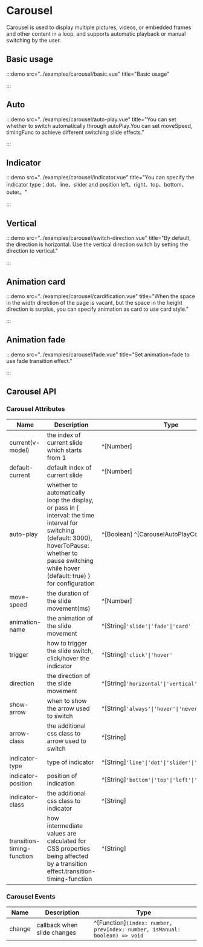 # Carousel

Carousel is used to display multiple pictures, videos, or embedded frames and other content in a loop, and supports automatic playback or manual switching by the user.

## Basic usage

:::demo src="../examples/carousel/basic.vue" title="Basic usage"

:::

## Auto

:::demo src="../examples/carousel/auto-play.vue" title="You can set whether to switch automatically through autoPlay.You can set moveSpeed, timingFunc to achieve different switching slide effects."

:::

## Indicator

:::demo src="../examples/carousel/indicator.vue" title="You can specify the indicator type：dot、line、slider  and position left、right、top、bottom、outer。"

:::

## Vertical

:::demo src="../examples/carousel/switch-direction.vue" title="By default, the direction is horizontal. Use the vertical direction switch by setting the direction to vertical."

:::

## Animation card

:::demo src="../examples/carousel/cardification.vue" title="When the space in the width direction of the page is vacant, but the space in the height direction is surplus, you can specify animation as card to use card style."

:::

## Animation fade

:::demo src="../examples/carousel/fade.vue" title="Set animation=fade to use fade transition effect."

:::

## Carousel API

### Carousel Attributes

| Name | Description | Type | Default |
| --------- | ---- | ---- | :----: |
| current(v-model) | the index of current slide which starts from 1 | ^[Number] | - |
| default-current | default index of current slide| ^[Number] | 1 |
| auto-play | whether to automatically loop the display, or pass in { interval: the time interval for switching (default: 3000),<br>hoverToPause: whether to pause switching while hover (default: true) } for configuration | ^[Boolean] ^[CarouselAutoPlayConfig] | false |
| move-speed | the duration of the slide movement(ms) | ^[Number] | 500 |
| animation-name | the animation of the slide movement | ^[String]`'slide'\|'fade'\|'card'`| slide |
| trigger | how to trigger the slide switch, click/hover the indicator | ^[String]`'click'\|'hover'`| click |
| direction | the direction of the slide movement | ^[String]`'horizontal'\|'vertical'` | vertical |
| show-arrow | when to show the arrow used to switch | ^[String]`'always'\|'hover'\|'never'` | always |
| arrow-class | the additional css class to arrow used to switch | ^[String] | - |
| indicator-type | type of indicator | ^[String]`'line'\|'dot'\|'slider'\|'never'` | dot |
| indicator-position | position of indication | ^[String]`'bottom'\|'top'\|'left'\|'right'\|'outer'` | bottom |
| indicator-class | the additional css class to indicator | ^[String] | - |
| transition-timing-function | how intermediate values are calculated for CSS properties being affected by a transition effect.transition-timing-function | ^[String] | cubic-bezier(0.34, 0.69, 0.1, 1) |

### Carousel Events

| Name | Description | Type |
| ------ | ---- | ---- |
| change | callback when slide changes | ^[Function]`(index: number, prevIndex: number, isManual: boolean) => void` |

